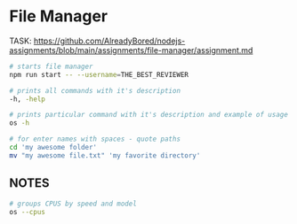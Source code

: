 # File Manager

TASK: https://github.com/AlreadyBored/nodejs-assignments/blob/main/assignments/file-manager/assignment.md

```bash
# starts file manager
npm run start -- --username=THE_BEST_REVIEWER

# prints all commands with it's description
-h, -help

# prints particular command with it's description and example of usage
os -h 

# for enter names with spaces - quote paths
cd 'my awesome folder'
mv "my awesome file.txt" 'my favorite directory'
```

## NOTES

```bash
# groups CPUS by speed and model
os --cpus
```